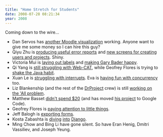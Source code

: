 ```yaml
---
title: "Home Stretch for Students"
date: 2008-07-28 08:21:34
year: 2008
---
```

Coming down to the wire...
<ul>
	<li>Dan Servos has <a href="http://hackerdan.com/moodle/grade-distribution/">another Moodle visualization</a> working. Anyone want to give me some money so I can hire this guy?</li>
	<li>Qiyu Zhu is <a href="http://qzdrproject.wordpress.com/2008/07/23/create-multiple-users-error-handling/">producing useful error reports</a> and <a href="http://qzdrproject.wordpress.com/2008/07/28/the-revised-create-users-and-create-projects-doublet/">new screens for creating users and projects</a>. Shiny.</li>
	<li>Victoria Mui is <a href="http://idea021.wordpress.com/2008/07/28/new-approach/">laying out labels</a> and <a href="http://idea021.wordpress.com/2008/07/30/refinements/">making Gary Bader happy</a>.</li>
	<li>Qi Yang is <a href="http://summerwebcat.wordpress.com/2008/07/25/coda/">still struggling with Web-CAT</a>, while Geofrey Flores is trying to <a href="http://olmonrails.wordpress.com/2008/07/25/you-know-youre-a-java-programmer/">shake the Java habit</a>.</li>
	<li>Xuan Le is <a href="http://os161viz.blogspot.com/2008/07/interrupts.html">struggling with interrupts</a>. Eva is <a href="http://iwa-wong.livejournal.com/4593.html">having fun with concurrency</a> too.</li>
	<li>Liz Blankenship (and the rest of the <a href="http://www.drproject.org">DrProject</a> crew) is still <a href="http://www.lizblankenship.com/drproject/blog/?p=13">working on the 'All problem</a>.</li>
	<li>Matthew Basset <a href="http://mbasset.wordpress.com/2008/07/25/this-week-that-week-any-old-week/">didn't spend $20</a> (and has moved <a href="http://code.google.com/p/hackystat-sensor-tfs/">his project</a> to Google Code).</li>
	<li>Geofrey Flores is <a href="http://olmonrails.wordpress.com/2008/07/29/pay-attention-to-little-things/">paying attention to little things</a>.</li>
	<li>Jeff Balogh is <a href="http://dojotoolkit.org/2008/07/29/dnd-form-editor-export-works">exporting forms</a>.</li>
	<li>Kosta Zabashta is <a href="http://drprojectirc.wordpress.com/2008/07/30/django/">diving</a> <a href="http://drprojectirc.wordpress.com/2008/07/30/django-mvc/">into</a> <a href="http://www.djangoproject.org">Django</a>.</li>
	<li>Ming Chow and Bing Li have gone silent.  So have Eran Henig, Dmitri Vassiliev, and Joseph Yeung.</li>
</ul>

